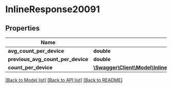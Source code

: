 # InlineResponse20091

## Properties
Name | Type | Description | Notes
------------ | ------------- | ------------- | -------------
**avg_count_per_device** | **double** |  | [optional] 
**previous_avg_count_per_device** | **double** |  | [optional] 
**count_per_device** | [**\Swagger\Client\Model\InlineResponse20090CountPerSession[]**](InlineResponse20090CountPerSession.md) |  | [optional] 

[[Back to Model list]](../README.md#documentation-for-models) [[Back to API list]](../README.md#documentation-for-api-endpoints) [[Back to README]](../README.md)


